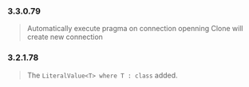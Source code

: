 ### 3.3.0.79
> Automatically execute pragma on connection openning
> Clone will create new connection

### 3.2.1.78
> The ```LiteralValue<T> where T : class``` added.